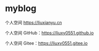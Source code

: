 # myblog

个人空间 https://liuxianyu.cn

个人空间 GitHub：https://liuxy0551.github.io

个人空间 Gitee：https://liuxy0551.gitee.io
